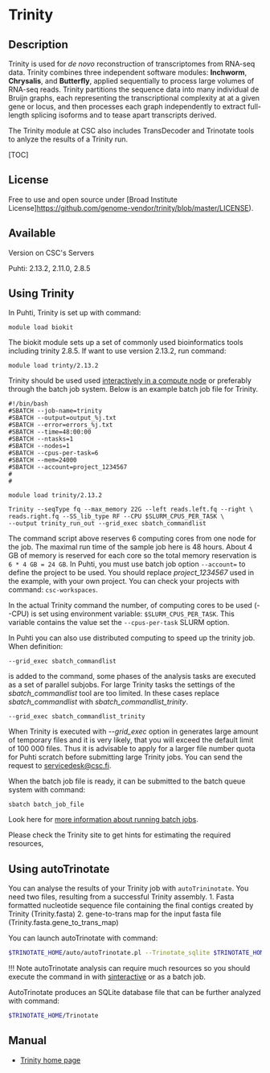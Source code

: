 # Trinity

## Description

Trinity is used for _de novo_ reconstruction of transcriptomes from RNA-seq data. Trinity combines three 
independent software modules: **Inchworm**, **Chrysalis**, and **Butterfly**, applied sequentially to process 
large volumes of RNA-seq reads. Trinity partitions the sequence data into many individual de Bruijn graphs, each 
representing the transcriptional complexity at at a given gene or locus, and then processes each graph independently 
to extract full-length splicing isoforms and to tease apart transcripts derived.

The Trinity module at CSC also includes TransDecoder and Trinotate tools to anlyze the results of a Trinity run.

[TOC]

## License

Free to use and open source under [Broad Institute License]https://github.com/genome-vendor/trinity/blob/master/LICENSE).

## Available
Version on CSC's Servers

Puhti: 2.13.2, 2.11.0, 2.8.5


## Using Trinity 


In Puhti, Trinity is set up with command:
```text
module load biokit
```
The biokit module sets up a set of commonly used bioinformatics tools including
trinity 2.8.5. If want to use version 2.13.2, run command:

```text
module load trinty/2.13.2
```

Trinity should be used used [interactively in a compute node](../computing/running/interactive-usage.md) 
or preferably through the batch job system. Below is an example batch job file for Trinity.

```text
#!/bin/bash 
#SBATCH --job-name=trinity
#SBATCH --output=output_%j.txt
#SBATCH --error=errors_%j.txt
#SBATCH --time=48:00:00
#SBATCH --ntasks=1
#SBATCH --nodes=1  
#SBATCH --cpus-per-task=6
#SBATCH --mem=24000
#SBATCH --account=project_1234567
#
#

module load trinity/2.13.2

Trinity --seqType fq --max_memory 22G --left reads.left.fq --right \
reads.right.fq --SS_lib_type RF --CPU $SLURM_CPUS_PER_TASK \
--output trinity_run_out --grid_exec sbatch_commandlist
```
The command script above reserves 6 computing cores from one node for the job. The maximal run time of the sample job here is 48 hours. 
About 4 GB of memory is reserved for each core so the total memory reservation is `6 * 4 GB = 24 GB`. In Puhti, you must use batch job option
`--account=` to define the project to be used. You should replace _project_1234567_ used in the example,  with your own project. You can check your 
projects with command: `csc-workspaces`.

In the actual Trinity command the number, of computing cores to be used (--CPU) is set using environment variable: `$SLURM_CPUS_PER_TASK`. 
This variable contains the value set the `--cpus-per-task` SLURM option.

In Puhti you can also use distributed computing to speed up the trinity job. When definition:
```text
--grid_exec sbatch_commandlist
```
is added to the command, some phases of the analysis tasks are executed as a set of parallel subjobs. 
For large Trinity tasks the settings of the _sbatch_commandlist_ tool are too limited. In these cases 
replace _sbatch_commandlist_ with _sbatch_commandlist_trinity_.
```text
--grid_exec sbatch_commandlist_trinity
```
When Trinity is executed with _--grid_exec_ option in generates large amount of temporary files and it 
is very likely, that you will exceed the default limit of 100 000 files. Thus it is advisable to apply for 
a larger file number quota for Puhti scratch before submitting large Trinity jobs. You can send the request
to servicedesk@csc.fi.


When the batch job file is ready, it can be submitted to the batch queue system with command:
```text
sbatch batch_job_file
```
Look here for [more information about running batch jobs](../computing/running/getting-started.md).

Please check the Trinity site to get hints for estimating the required resources,

## Using autoTrinotate

You can analyse the results of your Trinity job with `autoTrininotate`. You need two files, resulting from a successful Trinity assembly.
    1. Fasta formatted nucleotide sequence file containing the final contigs created by Trinity (Trinity.fasta)
    2. gene-to-trans map for the input fasta file (Trinity.fasta.gene_to_trans_map)

You can launch autoTrinotate with command:

```bash
$TRINOTATE_HOME/auto/autoTrinotate.pl --Trinotate_sqlite $TRINOTATE_HOME/databases/Trinotate.sqlite --transcripts Trinity.fasta --gene_to_trans_map  Trinity.fasta.gene_to_trans_map --conf $TRINOTATE_HOME/auto/conf.txt --CPU  $SLURM_CPUS_PER_TASK
```
!!! Note
    autoTrinotate analysis can require much resources so you should execute the command in
    with [sinteractive](../computing/running/interactive-usage.md) or as a batch job.

AutoTrinotate produces an SQLite database file that can be further analyzed with command:

```bash
$TRINOTATE_HOME/Trinotate
```
## Manual

-    [Trinity home page](https://github.com/trinityrnaseq/trinityrnaseq/wiki)



 

 
